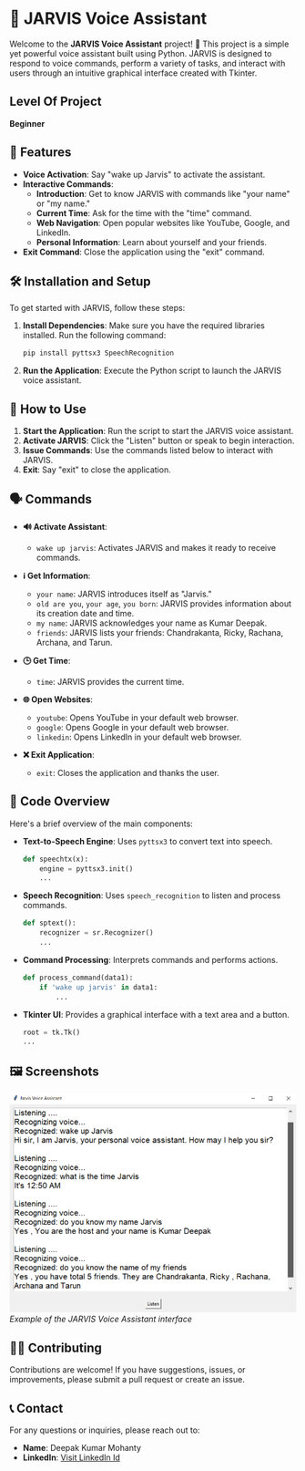 # 🤖 JARVIS Voice Assistant

Welcome to the **JARVIS Voice Assistant** project! 🚀 This project is a simple yet powerful voice assistant built using Python. JARVIS is designed to respond to voice commands, perform a variety of tasks, and interact with users through an intuitive graphical interface created with Tkinter.

## **Level Of Project**
**Beginner**

## 📜 **Features**

- **Voice Activation**: Say "wake up Jarvis" to activate the assistant.
- **Interactive Commands**:
  - **Introduction**: Get to know JARVIS with commands like "your name" or "my name."
  - **Current Time**: Ask for the time with the "time" command.
  - **Web Navigation**: Open popular websites like YouTube, Google, and LinkedIn.
  - **Personal Information**: Learn about yourself and your friends.
- **Exit Command**: Close the application using the "exit" command.

## 🛠️ **Installation and Setup**

To get started with JARVIS, follow these steps:

1. **Install Dependencies**: Make sure you have the required libraries installed. Run the following command:

    ```bash
    pip install pyttsx3 SpeechRecognition
    ```

2. **Run the Application**: Execute the Python script to launch the JARVIS voice assistant.

## 🚀 **How to Use**

1. **Start the Application**: Run the script to start the JARVIS voice assistant.
2. **Activate JARVIS**: Click the "Listen" button or speak to begin interaction.
3. **Issue Commands**: Use the commands listed below to interact with JARVIS.
4. **Exit**: Say "exit" to close the application.

## 🗣️ **Commands**

- **🔊 Activate Assistant**:
  - `wake up jarvis`: Activates JARVIS and makes it ready to receive commands.

- **ℹ️ Get Information**:
  - `your name`: JARVIS introduces itself as "Jarvis."
  - `old are you`, `your age`, `you born`: JARVIS provides information about its creation date and time.
  - `my name`: JARVIS acknowledges your name as Kumar Deepak.
  - `friends`: JARVIS lists your friends: Chandrakanta, Ricky, Rachana, Archana, and Tarun.

- **🕒 Get Time**:
  - `time`: JARVIS provides the current time.

- **🌐 Open Websites**:
  - `youtube`: Opens YouTube in your default web browser.
  - `google`: Opens Google in your default web browser.
  - `linkedin`: Opens LinkedIn in your default web browser.

- **❌ Exit Application**:
  - `exit`: Closes the application and thanks the user.

## 🔧 **Code Overview**

Here's a brief overview of the main components:

- **Text-to-Speech Engine**: Uses `pyttsx3` to convert text into speech.

    ```python
    def speechtx(x):
        engine = pyttsx3.init()
        ...
    ```

- **Speech Recognition**: Uses `speech_recognition` to listen and process commands.

    ```python
    def sptext():
        recognizer = sr.Recognizer()
        ...
    ```

- **Command Processing**: Interprets commands and performs actions.

    ```python
    def process_command(data1):
        if 'wake up jarvis' in data1:
            ...
    ```

- **Tkinter UI**: Provides a graphical interface with a text area and a button.

    ```python
    root = tk.Tk()
    ...
    ```

## 🖼️ **Screenshots**

![JARVIS Voice Assistant](Screenshot%20(285).png)  
*Example of the JARVIS Voice Assistant interface*

## 🧑‍💻 **Contributing**

Contributions are welcome! If you have suggestions, issues, or improvements, please submit a pull request or create an issue.

## 📞 **Contact**

For any questions or inquiries, please reach out to:
- **Name**: Deepak Kumar Mohanty
- **LinkedIn**: [Visit LinkedIn Id](https://www.linkedin.com/in/deepak-kumar-mohanty-09aa59230/)
